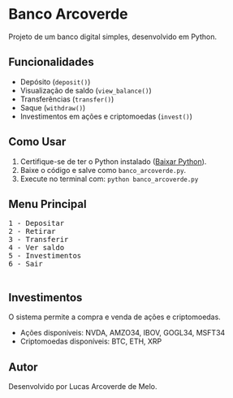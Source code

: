 <!DOCTYPE html>
<html lang="pt-BR">
<head>
    <meta charset="UTF-8">
    <meta name="viewport" content="width=device-width, initial-scale=1.0">
</head>
<body>
    <h1>Banco Arcoverde</h1>
    <p>Projeto de um banco digital simples, desenvolvido em Python.</p>
    <h2>Funcionalidades</h2>
    <ul>
        <li>Depósito (<code>deposit()</code>)</li>
        <li>Visualização de saldo (<code>view_balance()</code>)</li>
        <li>Transferências (<code>transfer()</code>)</li>
        <li>Saque (<code>withdraw()</code>)</li>
        <li>Investimentos em ações e criptomoedas (<code>invest()</code>)</li>
    </ul>
    <h2>Como Usar</h2>
    <ol>
        <li>Certifique-se de ter o Python instalado (<a href="https://www.python.org/" target="_blank">Baixar Python</a>).</li>
        <li>Baixe o código e salve como <code>banco_arcoverde.py</code>.</li>
        <li>Execute no terminal com: <code>python banco_arcoverde.py</code></li>
    </ol>
    <h2>Menu Principal</h2>
    <pre>
1 - Depositar
2 - Retirar
3 - Transferir
4 - Ver saldo
5 - Investimentos
6 - Sair
    </pre>
    <h2>Investimentos</h2>
    <p>O sistema permite a compra e venda de ações e criptomoedas.</p>
    <ul>
        <li>Ações disponíveis: NVDA, AMZO34, IBOV, GOGL34, MSFT34</li>
        <li>Criptomoedas disponíveis: BTC, ETH, XRP</li>
    </ul>
    <h2>Autor</h2>
    <p>Desenvolvido por Lucas Arcoverde de Melo.</p>
</body>
</html>
